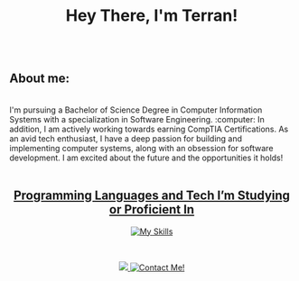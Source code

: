 <div align="center">

<h1> 
  Hey There, I'm Terran!  
</h1>


</div>
<br>
<br>

## About me:
<br>
I'm pursuing a Bachelor of Science Degree in Computer Information Systems with a specialization in Software Engineering. :computer: In addition, I am actively working towards earning CompTIA Certifications. As an avid tech enthusiast, I have a deep passion for building and implementing computer systems, along with an obsession for software development. I am excited about the future and the opportunities it holds! 

<br>
<br>

<div align="center">
  
<a href=""> <h2>Programming Languages and Tech I’m Studying or Proficient In </h2>

</div>
<div align="center">

<a href=""> [![My Skills](https://skillicons.dev/icons?i=html,css,py,go,cs,js,react,mysql,vscode,neovim,linux,ubuntu,windows,apple,bootstrap,discord&perline=8)](https://skillicons.dev) </a>

</div>

<br>


<div align="center">

  <a href="">![](https://komarev.com/ghpvc/?username=ts-at4dm&color=00FFFF&style=plastic) </a>
  <a href="">[![Contact Me!](https://img.shields.io/badge/Contact_Me!-green?style=plastic&logoColor=FFFFFF&color=00ff44)](mailto:terran.stone@maine.edu) </a>

</div>
